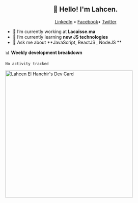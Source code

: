 

<h2 align="center">👋 Hello! I'm Lahcen.</h2>
<p align="center">
  <a href="https://www.linkedin.com/in/lahcen-el-hanchir">LinkedIn</a> •
  <a href="https://web.facebook.com/lahcen000lh/">Facebook</a>•
   <a href="https://twitter.com/lahcenLH2">Twitter</a>
</p>


- 🔭 I’m currently working at **Lacaisse.ma**
- 🌱 I’m currently learning **new JS technologies**
- 💬 Ask me about **JavaScript, ReactJS , NodeJS **



📊 **Weekly development breakdown**
<!--START_SECTION:waka-->

```text
No activity tracked
```

<a href="https://app.daily.dev/lahcen_lh"><img src="https://api.daily.dev/devcards/fcc2d2a7902a42fa9e489fcc15ac8ecc.png?r=op0" width="400" alt="Lahcen El Hanchir's Dev Card"/></a>

<!--END_SECTION:waka-->
